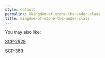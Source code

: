 ```yaml
---
style: default
permalink: Xkingdom-of-stone-the-under-class
title: kingdom-of-stone-the-under-class
---
```

You may also like:

[SCP-2628](http://scp-wiki.net/scp-2628)

[SCP-369](http://scp-wiki.net/scp-369)
